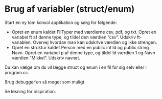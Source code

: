 ﻿# Brug af variabler (struct/enum)

Start en ny tom konsol applikation og sørg for følgende:
* Opret en enum kaldet FilTyper med værdierne csv, pdf, og txt. Opret en variabel ft af denne type, og tildel den værdien ”csv”. Udskriv ft-variablen. Overvej hvordan man kan udskrive værdien og ikke strengen.
* Opret en struktur kaldet Person med en public int Id og public string Navn. Opret en variabel p af denne type, og tildel Id værdien 1 og Navn værdien ”Mikkel”. Udskriv navnet.

Du kan vælge om du vil lægge struct og enum i en fil for sig selv eller i program.cs.

Brug debugger’en så meget som muligt.

Se løsning for inspiration.
